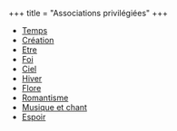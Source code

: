 +++
title = "Associations privilégiées"
+++
- [Temps](/categories/temps)
- [Création](/categories/création)
- [Etre](/categories/etre)
- [Foi](/categories/foi)
- [Ciel](/categories/ciel)
- [Hiver](/categories/hiver)
- [Flore](/categories/flore)
- [Romantisme](/categories/romantisme)
- [Musique et chant](/categories/musique-et-chant)
- [Espoir](/categories/espoir)
